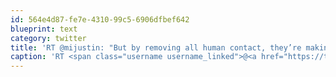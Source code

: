 ```yaml
---
id: 564e4d87-fe7e-4310-99c5-6906dfbef642
blueprint: text
category: twitter
title: 'RT @mijustin: "But by removing all human contact, they’re making their app less valuable" buff.ly/14fpjC4'
caption: 'RT <span class="username username_linked">@<a href="https://twitter.com/mijustin" title="Justin Jackson">mijustin</a></span>: "But by removing all human contact, they’re making their app less valuable" <a href="http://buff.ly/14fpjC4" title="http://buff.ly/14fpjC4" class="link link_untco">buff.ly/14fpjC4</a>'
---
```

